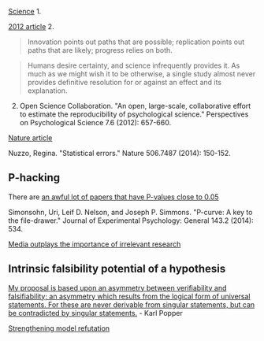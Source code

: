 [Science](http://www.sciencemag.org/content/349/6251/aac4716) 1.

[2012 article](http://pps.sagepub.com/content/7/6/657.short) 2.

> Innovation points out paths that are possible; replication points out paths that are likely; progress relies on both. 

> Humans desire certainty, and science infrequently provides it. As much as we might wish it to be otherwise, a single study almost never provides definitive resolution for or against an effect and its explanation.

2. Open Science Collaboration. "An open, large-scale, collaborative effort to estimate the reproducibility of psychological science." Perspectives on Psychological Science 7.6 (2012): 657-660.

[Nature article](http://www.nature.com/news/scientific-method-statistical-errors-1.14700)

Nuzzo, Regina. "Statistical errors." Nature 506.7487 (2014): 150-152.


## P-hacking

There are [an awful lot of papers that have P-values close to 0.05](http://dx.doi.org/10.1037/a0033242)

Simonsohn, Uri, Leif D. Nelson, and Joseph P. Simmons. "P-curve: A key to the file-drawer." Journal of Experimental Psychology: General 143.2 (2014): 534.

[Media outplays the importance of irrelevant research](http://io9.com/i-fooled-millions-into-thinking-chocolate-helps-weight-1707251800?commerce_insets_disclosure=on&utm_expid=66866090-48.Ej9760cOTJCPS_Bq4mjoww.2)

## Intrinsic falsibility potential of a hypothesis

[My proposal is based upon an asymmetry between verifiability and falsifiability; an asymmetry which results from the logical form of universal statements. For these are never derivable from singular statements, but can be contradicted by singular statements.](https://en.wikipedia.org/wiki/Falsifiability) - Karl Popper

[Strengthening model refutation](http://journals.plos.org/plosone/article?id=10.1371/journal.pone.0138212)
